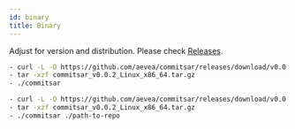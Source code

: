 ```yaml
---
id: binary
title: Binary
---
```


Adjust for version and distribution. Please check [Releases](https://github.com/aevea/commitsar/releases).

```sh
- curl -L -O https://github.com/aevea/commitsar/releases/download/v0.0.2/commitsar_v0.0.2_Linux_x86_64.tar.gz
- tar -xzf commitsar_v0.0.2_Linux_x86_64.tar.gz
- ./commitsar
```

```sh
- curl -L -O https://github.com/aevea/commitsar/releases/download/v0.0.2/commitsar_v0.0.2_Linux_x86_64.tar.gz
- tar -xzf commitsar_v0.0.2_Linux_x86_64.tar.gz
- ./commitsar ./path-to-repo
```
